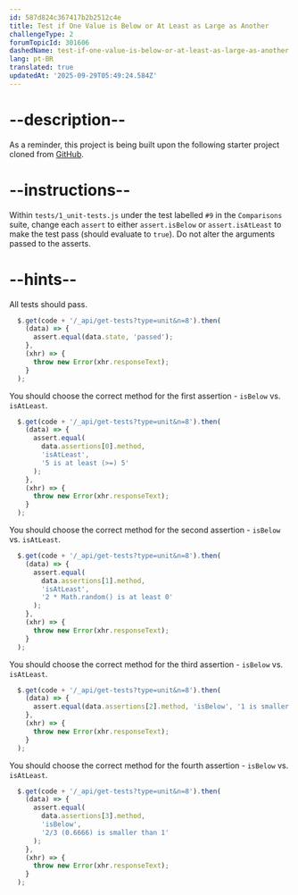 ```yaml
---
id: 587d824c367417b2b2512c4e
title: Test if One Value is Below or At Least as Large as Another
challengeType: 2
forumTopicId: 301606
dashedName: test-if-one-value-is-below-or-at-least-as-large-as-another
lang: pt-BR
translated: true
updatedAt: '2025-09-29T05:49:24.584Z'
---
```


# --description--

As a reminder, this project is being built upon the following starter project cloned from <a href="https://github.com/freeCodeCamp/boilerplate-mochachai/" target="_blank" rel="noopener noreferrer nofollow">GitHub</a>.

# --instructions--

Within `tests/1_unit-tests.js` under the test labelled `#9` in the `Comparisons` suite, change each `assert` to either `assert.isBelow` or `assert.isAtLeast` to make the test pass (should evaluate to `true`). Do not alter the arguments passed to the asserts.

# --hints--

All tests should pass.

```js
  $.get(code + '/_api/get-tests?type=unit&n=8').then(
    (data) => {
      assert.equal(data.state, 'passed');
    },
    (xhr) => {
      throw new Error(xhr.responseText);
    }
  );
```

You should choose the correct method for the first assertion - `isBelow` vs. `isAtLeast`.

```js
  $.get(code + '/_api/get-tests?type=unit&n=8').then(
    (data) => {
      assert.equal(
        data.assertions[0].method,
        'isAtLeast',
        '5 is at least (>=) 5'
      );
    },
    (xhr) => {
      throw new Error(xhr.responseText);
    }
  );
```

You should choose the correct method for the second assertion - `isBelow` vs. `isAtLeast`.

```js
  $.get(code + '/_api/get-tests?type=unit&n=8').then(
    (data) => {
      assert.equal(
        data.assertions[1].method,
        'isAtLeast',
        '2 * Math.random() is at least 0'
      );
    },
    (xhr) => {
      throw new Error(xhr.responseText);
    }
  );
```

You should choose the correct method for the third assertion - `isBelow` vs. `isAtLeast`.

```js
  $.get(code + '/_api/get-tests?type=unit&n=8').then(
    (data) => {
      assert.equal(data.assertions[2].method, 'isBelow', '1 is smaller than 2');
    },
    (xhr) => {
      throw new Error(xhr.responseText);
    }
  );
```

You should choose the correct method for the fourth assertion - `isBelow` vs. `isAtLeast`.

```js
  $.get(code + '/_api/get-tests?type=unit&n=8').then(
    (data) => {
      assert.equal(
        data.assertions[3].method,
        'isBelow',
        '2/3 (0.6666) is smaller than 1'
      );
    },
    (xhr) => {
      throw new Error(xhr.responseText);
    }
  );
```

